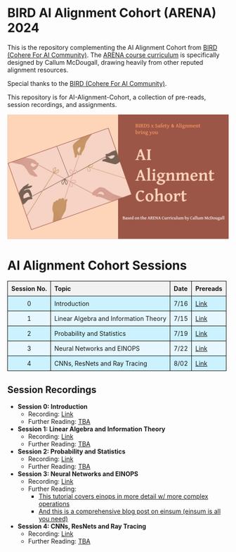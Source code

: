 # BIRD AI Alignment Cohort (ARENA) 2024 

This is the repository complementing the AI Alignment Cohort from [BIRD (Cohere For AI Community)](https://share.hsforms.com/10OrjljwpQ52ILJA6ftENIwch5vw).
The [ARENA course curriculum](https://mango-ambulance-93a.notion.site/ARENA-Virtual-Resources-7934b3cbcfbf4f249acac8842f887a99) is specifically designed by Callum McDougall, drawing heavily from other reputed alignment resources.

Special thanks to the [BIRD (Cohere For AI Community)](https://share.hsforms.com/10OrjljwpQ52ILJA6ftENIwch5vw).

This repository is for AI-Alignment-Cohort, a collection of pre-reads, session recordings, and assignments.

![](./img/AIA.png)

<style>
    table {
        width: 100%;
        border-collapse: collapse;
    }
    th, td {
        border: 1px solid black;
        padding: 8px;
        text-align: left;
    }
    th {
        background-color: #f2f2f2;
    }
    tr:nth-child(even) {
        background-color: #e6f7ff;
    }
    tr:nth-child(odd) {
        background-color: #ccf2ff;
    }
    th:first-child, td:first-child {
        text-align: center;
    }
</style>

# AI Alignment Cohort Sessions

| **Session No.** | **Topic**                                 | **Date** | **Prereads**                                   |
|-----------------|-------------------------------------------|----------|------------------------------------------------|
| 0               | Introduction                              | 7/16     | [Link](https://docs.google.com/presentation/d/1ll53KOAQ_jhoj9N98mYr-bppNNUi-jUcjUoZBs89w20/edit#slide=id.p1) |
| 1               | Linear Algebra and Information Theory     | 7/15     | [Link](https://docs.google.com/document/d/1Nr7jeJpbwRpgdBdUMAKTw4ynjBvFiPKJiOvfm895fEQ/edit)                  |
| 2               | Probability and Statistics                | 7/19     | [Link](https://docs.google.com/document/d/1Q4XFpT7m_i-u4C1BAklYWHnukGks-bnHBQnRixNXe2k/edit)                  |
| 3               | Neural Networks and EINOPS                | 7/22     | [Link](https://docs.google.com/document/d/1py92rMuEvWAzonvVrtZ0YwPJ5dq9YFCJKJYQoCKqm98/edit)                  |
| 4               | CNNs, ResNets and Ray Tracing             | 8/02     | [Link](https://docs.google.com/document/d/1qTVTbDBrtTWFWdVMKS3uf5J7RBb-UWZEztu8Lt0OA_c/edit)                  |

## Session Recordings

- **Session 0: Introduction** 
  - Recording: [Link](https://sites.google.com/cohere.com/c4ai-community/community-programs/birds/ai-alignment-cohort)
  - Further Reading: [TBA](#)
- **Session 1: Linear Algebra and Information Theory** 
  - Recording: [Link](https://sites.google.com/cohere.com/c4ai-community/community-programs/birds/ai-alignment-cohort)
  - Further Reading: [TBA](#)
- **Session 2: Probability and Statistics** 
  - Recording: [Link](https://sites.google.com/cohere.com/c4ai-community/community-programs/birds/ai-alignment-cohort)
  - Further Reading: [TBA](#)
- **Session 3: Neural Networks and EINOPS** 
  - Recording: [Link](https://sites.google.com/cohere.com/c4ai-community/community-programs/birds/ai-alignment-cohort)
  - Further Reading: 
    - [This tutorial covers einops in more detail w/ more complex operations](https://einops.rocks/1-einops-basics/)
    - [And this is a comprehensive blog post on einsum (einsum is all you need)](https://rockt.github.io/2018/04/30/einsum)
- **Session 4: CNNs, ResNets and Ray Tracing** 
  - Recording: [Link](https://sites.google.com/cohere.com/c4ai-community/community-programs/birds/ai-alignment-cohort)
  - Further Reading: [TBA](#)

